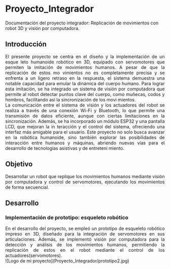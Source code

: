 # Proyecto_Integrador
Documentación del proyecto integrador:  Replicación de movimientos con robot 3D y visión por computadora.
## Introducción
<div align="justify">
 El presente proyecto se centra en el diseño y la implementación de un esque
leto humanoide robótico en 3D, equipado con servomotores que permiten la
 imitación de movimientos humanos. A pesar de que la replicación de estos mo
vimientos no es completamente precisa y se enfrenta a un ligero retraso en la
 respuesta, el sistema demuestra una notable capacidad para emular la dinámica
 del cuerpo humano. Para lograr esta imitación, se ha integrado un sistema de
 visión por computadora que permite al robot detectar puntos clave del cuerpo,
 como muñecas, codos y hombros, facilitando así la sincronización de los movi
mientos.<br>
 La comunicación entre el sistema de visión y los actuadores del robot se realiza
 a través de una conexión Wi-Fi y Bluetooth, lo que permite una transmisión de
 datos eficiente, aunque con ciertas limitaciones en la sincronización. Además,
 se ha incorporado un módulo ESP32 y una pantalla LCD, que mejoran la in
teracción y el control del sistema, ofreciendo una interfaz más amigable para
 el usuario. Este proyecto no solo busca avanzar en la robótica humanoide, sino
 también explorar las posibilidades de interacción entre humanos y máquinas,
 abriendo nuevas vías para el desarrollo de tecnologías asistivas y de entreteni
miento.
</div>

## Objetivo 
<div align="justify">
 Desarrollar un robot que replique los movimientos humanos mediante visión
 por computadora y control de servomotores, ejecutando los movimientos de
 forma secuencial.
</div>

## Desarrollo 

###  Implementación de prototipo: esqueleto robótico
<div align="justify">
 En el desarrollo del proyecto, se empleó un prototipo de esqueleto robótico
 impreso en 3D, diseñado para la integración de servomotores en sus articulaciones.
 Además, se implementó visión por computadora para la detección y
 análisis de los movimientos humanos, permitiendo la replicación de estos en el
 robot mediante el control de los actuadores(servomotores).
 </div>
![Logo de mi proyecto](Proyecto_Integrador/prototipo2.jpg)


